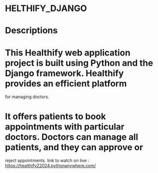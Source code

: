 # HELTHIFY_DJANGO
# Descriptions
# This Healthify web application project is built using Python and the Django framework. Healthify provides an efficient platform 
  for managing doctors.
# It offers patients to book appointments with particular doctors. Doctors can manage all patients, and they can approve or 
  reject appointments.
link to watch on live : https://healthify22024.pythonanywhere.com/
